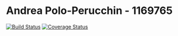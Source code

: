 # Andrea Polo-Perucchin - 1169765

[![Build Status](https://travis-ci.com/impulse9000/Paninoteca-Assignment2.svg?branch=master)](https://travis-ci.com/impulse9000/Paninoteca-Assignment2)
[![Coverage Status](https://coveralls.io/repos/github/impulse9000/Paninoteca-Assignment2/badge.svg)](https://coveralls.io/github/impulse9000/Paninoteca-Assignment2)